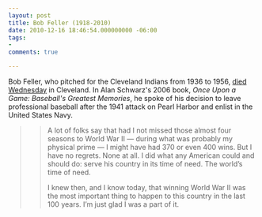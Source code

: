 ```yaml
---
layout: post
title: Bob Feller (1918-2010)
date: 2010-12-16 18:46:54.000000000 -06:00
tags:
- 
comments: true

---
```

<p>Bob Feller, who pitched for the Cleveland Indians from 1936 to 1956, <a href="http://www.nytimes.com/2010/12/16/sports/baseball/16feller.html?scp=1&amp;sq=%22bob%20feller%22&amp;st=cse">died Wednesday</a> in Cleveland. In Alan Schwarz's 2006 book, <em>Once Upon a Game: Baseball's Greatest Memories</em>, he spoke of his decision to leave professional baseball after the 1941 attack on Pearl Harbor and enlist in the United States Navy.</p>
<blockquote>
<blockquote>
<p>A lot of folks say that had I not missed those almost four seasons to World War II — during what was probably my physical prime — I might have had 370 or even 400 wins. But I have no regrets. None at all. I did what any American could and should do: serve his country in its time of need. The world’s time of need.</p>
<p>I knew then, and I know today, that winning World War II was the most important thing to happen to this country in the last 100 years. I’m just glad I was a part of it.</p>
</blockquote>
</blockquote>
